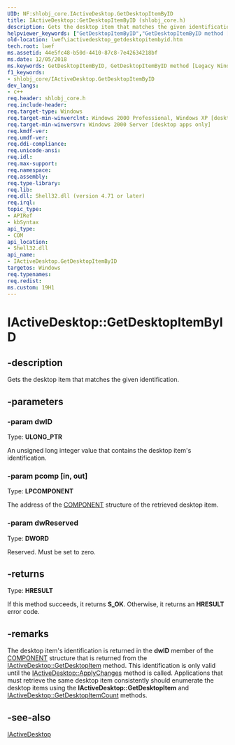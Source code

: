 ```yaml
---
UID: NF:shlobj_core.IActiveDesktop.GetDesktopItemByID
title: IActiveDesktop::GetDesktopItemByID (shlobj_core.h)
description: Gets the desktop item that matches the given identification.helpviewer_keywords: ["GetDesktopItemByID","GetDesktopItemByID method [Legacy Windows Environment Features]","GetDesktopItemByID method [Legacy Windows Environment Features]","IActiveDesktop interface","IActiveDesktop interface [Legacy Windows Environment Features]","GetDesktopItemByID method","IActiveDesktop.GetDesktopItemByID","IActiveDesktop::GetDesktopItemByID","_win32_IActiveDesktop_GetDesktopItemByID","lwef.iactivedesktop_getdesktopitembyid","shell.iactivedesktop_getdesktopitembyid","shlobj_core/IActiveDesktop::GetDesktopItemByID"]
old-location: lwef\iactivedesktop_getdesktopitembyid.htm
tech.root: lwef
ms.assetid: 44e5fc48-b50d-4410-87c8-7e42634218bf
ms.date: 12/05/2018
ms.keywords: GetDesktopItemByID, GetDesktopItemByID method [Legacy Windows Environment Features], GetDesktopItemByID method [Legacy Windows Environment Features],IActiveDesktop interface, IActiveDesktop interface [Legacy Windows Environment Features],GetDesktopItemByID method, IActiveDesktop.GetDesktopItemByID, IActiveDesktop::GetDesktopItemByID, _win32_IActiveDesktop_GetDesktopItemByID, lwef.iactivedesktop_getdesktopitembyid, shell.iactivedesktop_getdesktopitembyid, shlobj_core/IActiveDesktop::GetDesktopItemByID
f1_keywords:
- shlobj_core/IActiveDesktop.GetDesktopItemByID
dev_langs:
- c++
req.header: shlobj_core.h
req.include-header: 
req.target-type: Windows
req.target-min-winverclnt: Windows 2000 Professional, Windows XP [desktop apps only]
req.target-min-winversvr: Windows 2000 Server [desktop apps only]
req.kmdf-ver: 
req.umdf-ver: 
req.ddi-compliance: 
req.unicode-ansi: 
req.idl: 
req.max-support: 
req.namespace: 
req.assembly: 
req.type-library: 
req.lib: 
req.dll: Shell32.dll (version 4.71 or later)
req.irql: 
topic_type:
- APIRef
- kbSyntax
api_type:
- COM
api_location:
- Shell32.dll
api_name:
- IActiveDesktop.GetDesktopItemByID
targetos: Windows
req.typenames: 
req.redist: 
ms.custom: 19H1
---
```


# IActiveDesktop::GetDesktopItemByID


## -description


Gets the desktop item that matches the given identification.


## -parameters




### -param dwID

Type: <b>ULONG_PTR</b>

An unsigned long integer value that contains the desktop item's identification. 


### -param pcomp [in, out]

Type: <b>LPCOMPONENT</b>

The address of the <a href="https://docs.microsoft.com/windows/desktop/api/shlobj_core/ns-shlobj_core-component">COMPONENT</a> structure of the retrieved desktop item. 


### -param dwReserved

Type: <b>DWORD</b>

Reserved. Must be set to zero. 


## -returns



Type: <b>HRESULT</b>

If this method succeeds, it returns <b xmlns:loc="http://microsoft.com/wdcml/l10n">S_OK</b>. Otherwise, it returns an <b xmlns:loc="http://microsoft.com/wdcml/l10n">HRESULT</b> error code.




## -remarks



The desktop item's identification is returned in the <b>dwID</b> member of the <a href="https://docs.microsoft.com/windows/desktop/api/shlobj_core/ns-shlobj_core-component">COMPONENT</a> structure that is returned from the <a href="https://docs.microsoft.com/windows/desktop/api/shlobj_core/nf-shlobj_core-iactivedesktop-getdesktopitem">IActiveDesktop::GetDesktopItem</a> method. This identification is only valid until the <a href="https://docs.microsoft.com/windows/desktop/api/shlobj_core/nf-shlobj_core-iactivedesktop-applychanges">IActiveDesktop::ApplyChanges</a> method is called. Applications that must retrieve the same desktop item consistently should enumerate the desktop items using the <b>IActiveDesktop::GetDesktopItem</b> and <a href="https://docs.microsoft.com/windows/desktop/api/shlobj_core/nf-shlobj_core-iactivedesktop-getdesktopitemcount">IActiveDesktop::GetDesktopItemCount</a> methods. 




## -see-also




<a href="https://docs.microsoft.com/windows/desktop/api/shlobj_core/nn-shlobj_core-iactivedesktop">IActiveDesktop</a>
 

 


